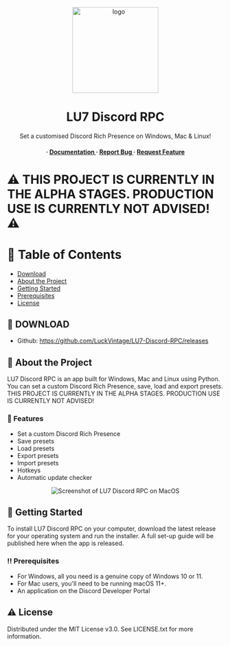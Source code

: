 <div align='center'>

<img src=https://cdn.luckvintage.com/LU7Logo.jpg alt="logo" width=200 height=200 />

<h1>LU7 Discord RPC</h1>
<p>Set a customised Discord Rich Presence on Windows, Mac & Linux!</p>

<h4> <span> · </span> <a href="https://github.com/LuckVintage/LU7-Discord-RPC/blob/main/README.md"> Documentation </a> <span> · </span> <a href="https://github.com/LuckVintage/LU7-Discord-RPC/issues"> Report Bug </a> <span> · </span> <a href="https://github.com/LuckVintage/LU7-Discord-RPC/issues"> Request Feature </a> </h4>


</div>

# ⚠️ THIS PROJECT IS CURRENTLY IN THE ALPHA STAGES. PRODUCTION USE IS CURRENTLY NOT ADVISED! ⚠️

# :notebook_with_decorative_cover: Table of Contents

- [Download](#link-download)
- [About the Project](#star2-about-the-project)
- [Getting Started](#toolbox-getting-started)
- [Prerequisites](#bangbang-prerequisites)
- [License](#warning-license)


## :link: DOWNLOAD

- Github: https://github.com/LuckVintage/LU7-Discord-RPC/releases

## :star2: About the Project

LU7 Discord RPC is an app built for Windows, Mac and Linux using Python. You can set a custom Discord Rich Presence, save, load and export presets. THIS PROJECT IS CURRENTLY IN THE ALPHA STAGES. PRODUCTION USE IS CURRENTLY NOT ADVISED!

### :dart: Features
- Set a custom Discord Rich Presence
- Save presets
- Load presets
- Export presets
- Import presets
- Hotkeys
- Automatic update checker

<div align='center'>

<img src=https://cdn.luckvintage.com/09-02-2024_14-34-30_qsUMGZkYnuCxsPQqgX.png alt="Screenshot of LU7 Discord RPC on MacOS"/>

</div>

## :toolbox: Getting Started

To install LU7 Discord RPC on your computer, download the latest release for your operating system and run the installer. A full set-up guide will be published here when the app is released.  

### :bangbang: Prerequisites

- For Windows, all you need is a genuine copy of Windows 10 or 11.
- For Mac users, you'll need to be running macOS 11+.
- An application on the Discord Developer Portal

## :warning: License

Distributed under the MIT License v3.0. See LICENSE.txt for more information.
